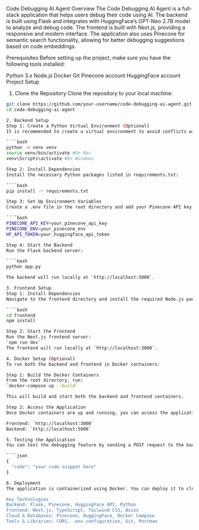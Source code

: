 Code Debugging AI Agent
Overview
The Code Debugging AI Agent is a full-stack application that helps users debug their code using AI. The backend is built using Flask and integrates with HuggingFace’s GPT-Neo 2.7B model to analyze and debug code. The frontend is built with Next.js, providing a responsive and modern interface. The application also uses Pinecone for semantic search functionality, allowing for better debugging suggestions based on code embeddings.

Prerequisites
Before setting up the project, make sure you have the following tools installed:

Python 3.x
Node.js
Docker
Git
Pinecone account
HuggingFace account
Project Setup

1. Clone the Repository
Clone the repository to your local machine:

````bash
git clone https://github.com/your-username/code-debugging-ai-agent.git
cd code-debugging-ai-agent

2. Backend Setup
Step 1: Create a Python Virtual Environment (Optional)
It is recommended to create a virtual environment to avoid conflicts with other Python projects:

````bash
python -m venv venv
source venv/bin/activate #On Mac
venv\Scripts\activate #On Windows

Step 2: Install Dependencies
Install the necessary Python packages listed in requirements.txt:

````bash
pip install -r requirements.txt

Step 3: Set Up Environment Variables
Create a .env file in the root directory and add your Pinecone API key and HuggingFace API token:

````bash
PINECONE_API_KEY=your_pinecone_api_key
PINECONE_ENV=your_pinecone_env
HF_API_TOKEN=your_huggingface_api_token

Step 4: Start the Backend
Run the Flask backend server:

````bash
python app.py

The backend will run locally at `http://localhost:5000`.

3. Frontend Setup
Step 1: Install Dependencies
Navigate to the frontend directory and install the required Node.js packages:

````bash
cd frontend
npm install

Step 2: Start the Frontend
Run the Next.js frontend server:
`npm run dev`
The frontend will run locally at `http://localhost:3000`.

4. Docker Setup (Optional)
To run both the backend and frontend in Docker containers:

Step 1: Build the Docker Containers
From the root directory, run:
`docker-compose up --build`

This will build and start both the backend and frontend containers.

Step 2: Access the Application
Once Docker containers are up and running, you can access the application:

Frontend: `http://localhost:3000`
Backend: `http://localhost:5000`

5. Testing the Application
You can test the debugging feature by sending a POST request to the backend at http://localhost:5000/debug with the following JSON payload:

````json
{
  "code": "your code snippet here"
}

6. Deployment
The application is containerized using Docker. You can deploy it to cloud platforms such as AWS, Azure, or Google Cloud by following the respective cloud provider's documentation for Docker deployments.

Key Technologies
Backend: Flask, Pinecone, HuggingFace API, Python
Frontend: Next.js, TypeScript, Tailwind CSS, Axios
Cloud & Databases: Pinecone, HuggingFace, Docker Compose
Tools & Libraries: CORS, .env configuration, Git, Postman
